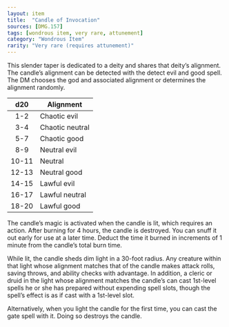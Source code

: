```yaml
---
layout: item
title:  "Candle of Invocation"
sources: [DMG.157]
tags: [wondrous item, very rare, attunement]
category: "Wondrous Item"
rarity: "Very rare (requires attunement)"
---
```


This slender taper is dedicated to a deity and shares that deity’s alignment. The candle’s alignment can be detected with the detect evil and good spell. The DM chooses the god and associated alignment or determines the alignment randomly.

d20 | Alignment
:-: | ---
1-2 | Chaotic evil
3-4 | Chaotic neutral
5-7 | Chaotic good
8-9 | Neutral evil
10-11 | Neutral
12-13 | Neutral good
14-15 | Lawful evil
16-17 | Lawful neutral
18-20 | Lawful good

The candle’s magic is activated when the candle is lit, which requires an action. After burning for 4 hours, the candle is destroyed. You can snuff it out early for use at a later time. Deduct the time it burned in increments of 1 minute from the candle’s total burn time.

While lit, the candle sheds dim light in a 30-foot radius. Any creature within that light whose alignment matches that of the candle makes attack rolls, saving throws, and ability checks with advantage. In addition, a cleric or druid in the light whose alignment matches the candle’s can cast 1st-level spells he or she has prepared without expending spell slots, though the spell’s effect is as if cast with a 1st-level slot.

Alternatively, when you light the candle for the first time, you can cast the gate spell with it. Doing so destroys the candle.

